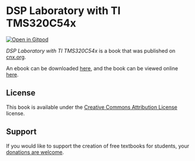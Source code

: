 # DSP Laboratory with TI TMS320C54x

[![Open in Gitpod](https://gitpod.io/button/open-in-gitpod.svg)](https://gitpod.io/from-referrer/)

_DSP Laboratory with TI TMS320C54x_ is a book that was published on [cnx.org](https://cnx.org/).

An ebook can be downloaded [here](https://github.com/cnx-user-books/cnxbook-dsp-laboratory-with-ti-tms320c54x/releases/latest), and the book can be viewed online [here](https://github.com/cnx-user-books/cnxbook-dsp-laboratory-with-ti-tms320c54x/releases/latest).

## License
This book is available under the [Creative Commons Attribution License](./LICENSE) license.

## Support
If you would like to support the creation of free textbooks for students, your [donations are welcome](https://riceconnect.rice.edu/donation/support-openstax-banner).
